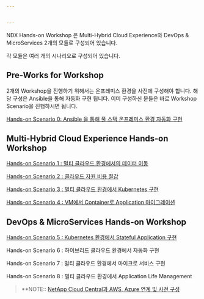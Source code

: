 ```yaml
---


---
```


<p>NDX Hands-on Workshop 은 Multi-Hybrid Cloud Experience와 DevOps &amp; MicroServices  2개의 모듈로 구성되어 있습니다.</p>
<p>각 모듈은 여러 개의 시나리오로 구성되어 있습니다.</p>
<h2 id="pre-works-for-workshop">Pre-Works for Workshop</h2>
<p>2개의  Workshop을 진행하기 위해서는 온프레미스 환경을 사전에 구성해야 합니다. 해당 구성은 Ansible을 통해 자동화 구현 됩니다. 이미 구성하신 분들은 바로 Workshop Scenario을 진행하시면 됩니다.</p>
<p><a href="https://github.com/netappkr/NDX_Handsonworkshop-/tree/master/Pre-Work2">Hands-on Scenario 0: Ansible 을 통해 풀 스택 온프레미스 환경 자동화 구현</a></p>
<h2 id="multi-hybrid-cloud-experience-hands-on-workshop">Multi-Hybrid Cloud Experience Hands-on Workshop</h2>
<p><a href="https://github.com/netappkr/NDX_Handsonworkshop-/tree/master/Data_Mobility_MultiCloud">Hands-on Scenario 1 : 멀티 클라우드 환경에서의 데이터 이동</a></p>
<p><a href="https://github.com/netappkr/NDX_Handsonworkshop-/blob/master/Costsaving/RADME.md">Hands-on Scenario 2 : 클라우드 자원 비용 절감</a></p>
<p><a href="https://github.com/netappkr/NDX_Handsonworkshop-/blob/master/K8s_on_MultiCloud/README.md">Hands-on Scenario 3 : 멀티 클라우드 환경에서 Kubernetes 구현</a></p>
<p><a href="https://github.com/netappkr/NDX_Handsonworkshop-/blob/master/containerization/README.md">Hands-on Scenario 4 : VM에서 Container로 Application 마이그레이션</a></p>
<h2 id="devops--microservices-hands-on-workshop">DevOps &amp; MicroServices Hands-on Workshop</h2>
<p><a href="https://github.com/netappkr/NDX_Handsonworkshop-/blob/master/K8s_with_Trident/README.md">Hands-on Scenario 5 : Kubernetes 환경에서 Stateful Application 구현</a></p>
<p>Hands-on Scenario 6 : 하이브리드 클라우드 환경에서 자동화 구현</p>
<p>Hands-on Scenario 7 : 멀티 클라우드 환경에서 마이크로 서비스 구현</p>
<p>Hands-on Scenario 8 : 멀티 클라우드 환경에서 Application Life Management</p>
<blockquote>
<p>**NOTE:: <a href="https://github.com/netappkr/NDX_Handsonworkshop-/tree/master/Pre-Work">NetApp Cloud Central과 AWS, Azure 연계 및 사전 구성</a></p>
</blockquote>

